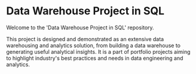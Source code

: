 # Data Warehouse Project in SQL

Welcome to the 'Data Warehouse Project in SQL' repository. 

This project is designed and demonstrated as an extensive data warehousing and analytics solution, from building a data warehouse to generating useful analytical insights. It is a part of portfolio projects aiming to highlight industry's best practices and needs in data engineering and analytics. 
